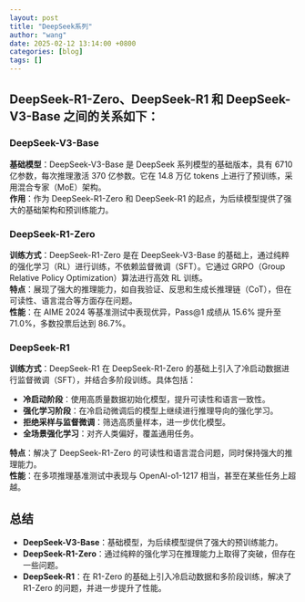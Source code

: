```yaml
---
layout: post 
title: "DeepSeek系列"
author: "wang"
date: 2025-02-12 13:14:00 +0800
categories: [blog]
tags: []
---
```

## DeepSeek-R1-Zero、DeepSeek-R1 和 DeepSeek-V3-Base 之间的关系如下：

### DeepSeek-V3-Base
**基础模型**：DeepSeek-V3-Base 是 DeepSeek 系列模型的基础版本，具有 6710 亿参数，每次推理激活 370 亿参数。它在 14.8 万亿 tokens 上进行了预训练，采用混合专家（MoE）架构。  
**作用**：作为 DeepSeek-R1-Zero 和 DeepSeek-R1 的起点，为后续模型提供了强大的基础架构和预训练能力。

### DeepSeek-R1-Zero
**训练方式**：DeepSeek-R1-Zero 是在 DeepSeek-V3-Base 的基础上，通过纯粹的强化学习（RL）进行训练，不依赖监督微调（SFT）。它通过 GRPO（Group Relative Policy Optimization）算法进行高效 RL 训练。  
**特点**：展现了强大的推理能力，如自我验证、反思和生成长推理链（CoT），但在可读性、语言混合等方面存在问题。  
**性能**：在 AIME 2024 等基准测试中表现优异，Pass@1 成绩从 15.6% 提升至 71.0%，多数投票后达到 86.7%。

### DeepSeek-R1
**训练方式**：DeepSeek-R1 在 DeepSeek-R1-Zero 的基础上引入了冷启动数据进行监督微调（SFT），并结合多阶段训练。具体包括：
- **冷启动阶段**：使用高质量数据初始化模型，提升可读性和语言一致性。
- **强化学习阶段**：在冷启动微调后的模型上继续进行推理导向的强化学习。
- **拒绝采样与监督微调**：筛选高质量样本，进一步优化模型。
- **全场景强化学习**：对齐人类偏好，覆盖通用任务。

**特点**：解决了 DeepSeek-R1-Zero 的可读性和语言混合问题，同时保持强大的推理能力。  
**性能**：在多项推理基准测试中表现与 OpenAI-o1-1217 相当，甚至在某些任务上超越。

## 总结
- **DeepSeek-V3-Base**：基础模型，为后续模型提供了强大的预训练能力。
- **DeepSeek-R1-Zero**：通过纯粹的强化学习在推理能力上取得了突破，但存在一些问题。
- **DeepSeek-R1**：在 R1-Zero 的基础上引入冷启动数据和多阶段训练，解决了 R1-Zero 的问题，并进一步提升了性能。
